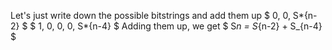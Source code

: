 Let's just write down the possible bitstrings and add them up
$ 0, 0, S*{n-2} $
$ 1, 0, 0, 0, S*{n-4} $
Adding them up, we get $ S*n = S*{n-2} + S\_{n-4} $
